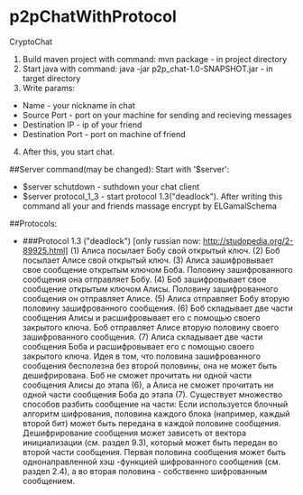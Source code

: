 # p2pChatWithProtocol
CryptoChat

1. Build maven project with command: mvn package - in project directory
2. Start java with command: java -jar p2p_chat-1.0-SNAPSHOT.jar - in target directory
3. Write params:
  - Name - your nickname in chat
  - Source Port - port on your machine for sending and recieving messages
  - Destination IP - ip of your friend
  - Destination Port - port on machine of friend
4. After this, you start chat.

##Server command(may be changed): 
Start with '$server':
  - $server schutdown - suthdown your chat client
  - $server protocol_1_3 - start protocol 1.3("deadlock"). After writing this command all your and friends massage encrypt by ELGamalSchema
  
##Protocols:
  - ###Protocol 1.3 ("deadlock") [only russian now: http://studopedia.org/2-89925.html]
  (1) Алиса посылает Бобу свой открытый ключ.
  (2) Боб посылает Алисе свой открытый ключ.
  (3) Алиса зашифровывает свое сообщение открытым ключом Боба. Половину зашифрованного сообщения она отправляет Бобу.
  (4) Боб зашифровывает свое сообщение открытым ключом Алисы. Половину зашифрованного сообщения он отправляет Алисе.
  (5) Алиса отправляет Бобу вторую половину зашифрованного сообщения.
  (6) Боб складывает две части сообщения Алисы и расшифровывает его с помощью своего закрытого ключа. Боб отправляет Алисе вторую половину    своего зашифрованного сообщения.
  (7) Алиса складывает две части сообщения Боба и расшифровывает его с помощью своего закрытого ключа.
    Идея в том, что половина зашифрованного сообщения бесполезна без второй половины, она не может быть дешифрирована. Боб не сможет   прочитать ни одной части сообщения Алисы до этапа (6), а Алиса не сможет прочитать ни одной части сообщения Боба до этапа (7). Существует множество способов разбить сообщение на части:
    Если используется блочный алгоритм шифрования, половина каждого блока (например, каждый второй бит) может быть передана в каждой половине сообщения.
    Дешифрирование сообщения может зависеть от вектора инициализации (см. раздел 9.3), который может быть передан во второй части сообщения.
    Первая половина сообщения может быть однонаправленной хэш -функцией шифрованного сообщения (см. раздел 2.4), а во вторая половина - собственно шифрованным сообщением.
